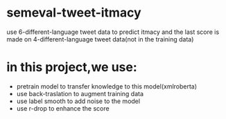 # semeval-tweet-itmacy
use 6-different-language tweet data to predict itmacy
and the last score is made on 4-different-language tweet data(not in the training data)
# in this project,we use:
* pretrain model to transfer knowledge to this model(xmlroberta)
* use back-traslation to augment training data
* use label smooth to add noise to the model
* use r-drop to enhance the score
